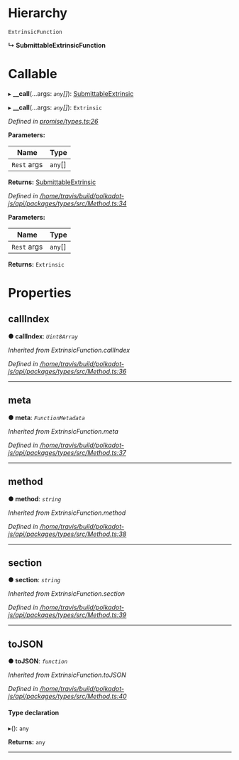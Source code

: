 

# Hierarchy

 `ExtrinsicFunction`

**↳ SubmittableExtrinsicFunction**

# Callable
▸ **__call**(...args: *`any`[]*): [SubmittableExtrinsic](../classes/_promise_submittableextrinsic_.submittableextrinsic.md)

▸ **__call**(...args: *`any`[]*): `Extrinsic`

*Defined in [promise/types.ts:26](https://github.com/polkadot-js/api/blob/812db29/packages/api/src/promise/types.ts#L26)*

**Parameters:**

| Name | Type |
| ------ | ------ |
| `Rest` args | `any`[] |

**Returns:** [SubmittableExtrinsic](../classes/_promise_submittableextrinsic_.submittableextrinsic.md)

*Defined in [/home/travis/build/polkadot-js/api/packages/types/src/Method.ts:34](https://github.com/polkadot-js/api/blob/812db29/packages/types/src/Method.ts#L34)*

**Parameters:**

| Name | Type |
| ------ | ------ |
| `Rest` args | `any`[] |

**Returns:** `Extrinsic`

# Properties

<a id="callindex"></a>

##  callIndex

**● callIndex**: *`Uint8Array`*

*Inherited from ExtrinsicFunction.callIndex*

*Defined in [/home/travis/build/polkadot-js/api/packages/types/src/Method.ts:36](https://github.com/polkadot-js/api/blob/812db29/packages/types/src/Method.ts#L36)*

___
<a id="meta"></a>

##  meta

**● meta**: *`FunctionMetadata`*

*Inherited from ExtrinsicFunction.meta*

*Defined in [/home/travis/build/polkadot-js/api/packages/types/src/Method.ts:37](https://github.com/polkadot-js/api/blob/812db29/packages/types/src/Method.ts#L37)*

___
<a id="method"></a>

##  method

**● method**: *`string`*

*Inherited from ExtrinsicFunction.method*

*Defined in [/home/travis/build/polkadot-js/api/packages/types/src/Method.ts:38](https://github.com/polkadot-js/api/blob/812db29/packages/types/src/Method.ts#L38)*

___
<a id="section"></a>

##  section

**● section**: *`string`*

*Inherited from ExtrinsicFunction.section*

*Defined in [/home/travis/build/polkadot-js/api/packages/types/src/Method.ts:39](https://github.com/polkadot-js/api/blob/812db29/packages/types/src/Method.ts#L39)*

___
<a id="tojson"></a>

##  toJSON

**● toJSON**: *`function`*

*Inherited from ExtrinsicFunction.toJSON*

*Defined in [/home/travis/build/polkadot-js/api/packages/types/src/Method.ts:40](https://github.com/polkadot-js/api/blob/812db29/packages/types/src/Method.ts#L40)*

#### Type declaration
▸(): `any`

**Returns:** `any`

___

